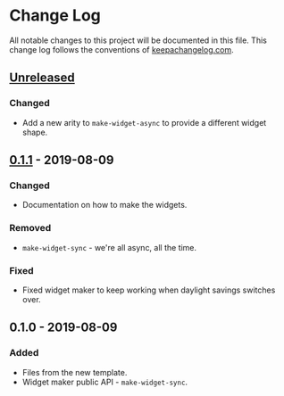 # Change Log
All notable changes to this project will be documented in this file. This change log follows the conventions of [keepachangelog.com](http://keepachangelog.com/).

## [Unreleased]
### Changed
- Add a new arity to `make-widget-async` to provide a different widget shape.

## [0.1.1] - 2019-08-09
### Changed
- Documentation on how to make the widgets.

### Removed
- `make-widget-sync` - we're all async, all the time.

### Fixed
- Fixed widget maker to keep working when daylight savings switches over.

## 0.1.0 - 2019-08-09
### Added
- Files from the new template.
- Widget maker public API - `make-widget-sync`.

[Unreleased]: https://github.com/your-name/hangman/compare/0.1.1...HEAD
[0.1.1]: https://github.com/your-name/hangman/compare/0.1.0...0.1.1
